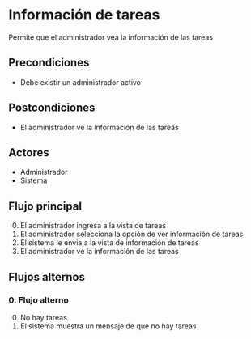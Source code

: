 # Información de tareas

Permite que el administrador vea la información de las tareas

## Precondiciones

* Debe existir un administrador activo

## Postcondiciones

* El administrador ve la información de las tareas

## Actores

* Administrador
* Sistema

## Flujo principal

0. El administrador ingresa a la vista de tareas
1. El administrador selecciona la opción de ver información de tareas
2. El sistema le envia a la vista de información de tareas
3. El administrador ve la información de las tareas

## Flujos alternos

### 0.  Flujo alterno

0. No hay tareas
1. El sistema muestra un mensaje de que no hay tareas

